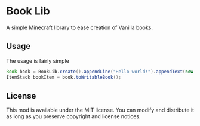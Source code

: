 # Book Lib

A simple Minecraft library to ease creation of Vanilla books.

## Usage
The usage is fairly simple
```java
Book book = BookLib.create().appendLine("Hello world!").appendText(new TranslatableText("translation.key"));
ItemStack bookItem = book.toWritableBook();
```


## License

This mod is available under the MIT license. You can modify and distribute it as long as you preserve copyright and license notices.
